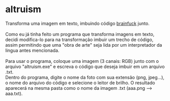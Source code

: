 # altruism
Transforma uma imagem em texto, imbuindo código [brainfuck](https://pt.wikipedia.org/wiki/Brainfuck) junto.
<br><br>
Como eu já tinha feito um programa que transforma imagens em texto, decidi modifica-lo para na transformação imbuir um trecho de código, assim permitindo que uma "obra de arte" seja lida por um interpretador da lingua antes mencionada.
<br><br>
Para usar o programa, coloque uma imagem (3 canais: RGB) junto com o arquivo "altruism.exe" e escreva o código que deseja imbuir em um arquivo .txt. <br>
Dentro do programa, digite o nome da foto com sua extensão (png, jpeg...), o nome do arquivo do código e selecione o leitor de brilho. O resultado aparecerá na mesma pasta como o nome da imagem .txt (aaa.png --> aaa.txt).
